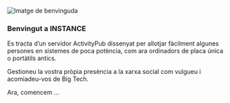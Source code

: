 ![Imatge de benvinguda](/helpimages/welcome.jpg)
### Benvingut a INSTANCE
Es tracta d’un servidor ActivityPub dissenyat per allotjar fàcilment algunes persones en sistemes de poca potència, com ara ordinadors de placa única o portàtils antics.

Gestioneu la vostra pròpia presència a la xarxa social com vulgueu i acomiadeu-vos de Big Tech.

Ara, comencem ...
